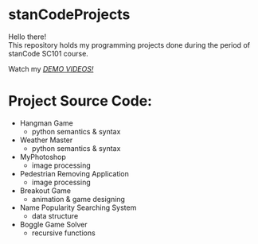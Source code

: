 # stanCodeProjects
Hello there!\
This repository holds my programming projects done during the period of stanCode SC101 course.

Watch my *[DEMO VIDEOS!](https://drive.google.com/drive/folders/1Gi3bn9qPW_gR0ISyGzVPLd5Bztdvd7rF?fbclid=IwAR36BW3v_bHn-Idsh-0_ROSWLwrXOzoervZId25OOzH2LX4b6FCGDfULdDg)*

# Project Source Code:
* Hangman Game
   * python semantics & syntax
* Weather Master
   * python semantics & syntax
* MyPhotoshop
   * image processing
* Pedestrian Removing Application
   * image processing
* Breakout Game
   * animation & game designing
* Name Popularity Searching System
  * data structure
* Boggle Game Solver
  * recursive functions
